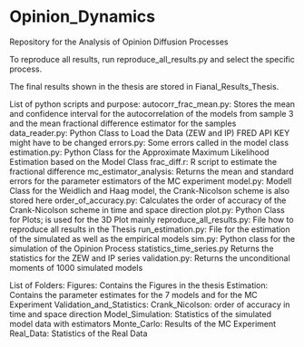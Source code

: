# Opinion_Dynamics
Repository for the Analysis of Opinion Diffusion Processes

To reproduce all results, run reproduce_all_results.py and select the specific process.

The final results shown in the thesis are stored in Fianal_Results_Thesis.

List of python scripts and purpose:
    autocorr_frac_mean.py: Stores the mean and confidence interval for the autocorrelation of the models from sample 3 and the mean fractional difference estimator for the samples
    data_reader.py: Python Class to Load the Data (ZEW and IP) FRED API KEY might have to be changed 
    errors.py: Some errors called in the model class 
    estimation.py: Python Class for the Approximate Maximum Likelihood Estimation based on the Model Class
    frac_diff.r: R script to estimate the fractional difference
    mc_estimator_analysis: Returns the mean and standard errors for the parameter estimators of the MC experiment
    model.py: Modell Class for the Weidlich and Haag model, the Crank-Nicolson scheme is also stored here
    order_of_accuracy.py: Calculates the order of accuracy of the Crank-Nicolson scheme in time and space direction 
    plot.py: Python Class for Plots; is  used for the 3D Plot mainly
    reproduce_all_results.py: File how to reproduce all results in the Thesis 
    run_estimation.py: File for the estimation of the simulated as well as the empirical models
    sim.py: Python class for the simulation of the Opinion Process
    statistics_time_series.py Returns the statistics for the ZEW and IP series
    validation.py: Returns the unconditional moments of 1000 simulated models
    
List of Folders: 
    Figures: Contains the Figures in the thesis 
    Estimation: Contains the parameter estimates for the 7 models and for the MC Experiment
    Validation_and_Statistics: 
        Crank_Nicolson: order of accuracy in time and space direction 
        Model_Simulation: Statistics of the simulated model data with estimators 
        Monte_Carlo: Results of the MC Experiment 
        Real_Data: Statistics of the Real Data

